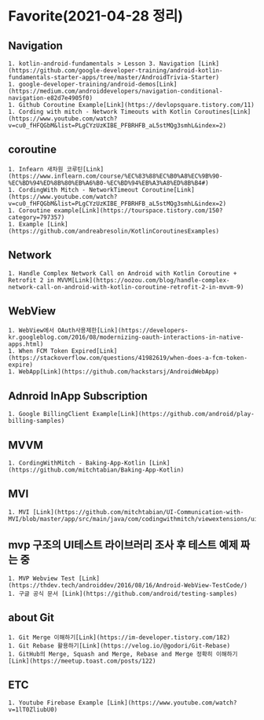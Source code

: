 # Favorite(2021-04-28 정리)

## Navigation

    1. kotlin-android-fundamentals > Lesson 3. Navigation [Link](https://github.com/google-developer-training/android-kotlin-fundamentals-starter-apps/tree/master/AndroidTrivia-Starter)
    1. google-developer-training/android-demos[Link](https://medium.com/androiddevelopers/navigation-conditional-navigation-e82d7e4905f0)
    1. Github Coroutine Example[Link](https://devlopsquare.tistory.com/11)
    1. Cording with mitch - Network Timeouts with Kotlin Coroutines[Link](https://www.youtube.com/watch?v=cu0_fHFQGbM&list=PLgCYzUzKIBE_PFBRHFB_aL5stMQg3smhL&index=2)

## coroutine

    1. Infearn 새차원 코루틴[Link](https://www.inflearn.com/course/%EC%83%88%EC%B0%A8%EC%9B%90-%EC%BD%94%ED%8B%80%EB%A6%B0-%EC%BD%94%EB%A3%A8%ED%8B%B4#)
    1. CordingWith Mitch - NetworkTimeout Coroutine[Link](https://www.youtube.com/watch?v=cu0_fHFQGbM&list=PLgCYzUzKIBE_PFBRHFB_aL5stMQg3smhL&index=2)
    1. Coroutine example[Link](https://tourspace.tistory.com/150?category=797357)
    1. Example [Link](https://github.com/andreabresolin/KotlinCoroutinesExamples)

## Network

    1. Handle Complex Network Call on Android with Kotlin Coroutine + Retrofit 2 in MVVM[Link](https://oozou.com/blog/handle-complex-network-call-on-android-with-kotlin-coroutine-retrofit-2-in-mvvm-9)

## WebView

    1. WebView에서 OAuth사용제한[Link](https://developers-kr.googleblog.com/2016/08/modernizing-oauth-interactions-in-native-apps.html)
    1. When FCM Token Expired[Link](https://stackoverflow.com/questions/41982619/when-does-a-fcm-token-expire)
    1. WebApp[Link](https://github.com/hackstarsj/AndroidWebApp)

## Adnroid InApp Subscription

    1. Google BillingClient Example[Link](https://github.com/android/play-billing-samples)

## MVVM

    1. CordingWithMitch - Baking-App-Kotlin [Link](https://github.com/mitchtabian/Baking-App-Kotlin)

## MVI

    1. MVI [Link](https://github.com/mitchtabian/UI-Communication-with-MVI/blob/master/app/src/main/java/com/codingwithmitch/viewextensions/ui/BaseActivity.kt)

## mvp 구조의 UI테스트 라이브러리 조사 후 테스트 예제 짜는 중

    1. MVP Webview Test [Link](https://thdev.tech/androiddev/2016/08/16/Android-WebView-TestCode/)
    1. 구글 공식 문서 [Link](https://github.com/android/testing-samples)

## about Git

    1. Git Merge 이해하기[Link](https://im-developer.tistory.com/182)
    1. Git Rebase 활용하기[Link](https://velog.io/@godori/Git-Rebase)
    1. GitHub의 Merge, Squash and Merge, Rebase and Merge 정확히 이해하기[Link](https://meetup.toast.com/posts/122)

## ETC

    1. Youtube Firebase Example [Link](https://www.youtube.com/watch?v=1lT0ZliubU0)
